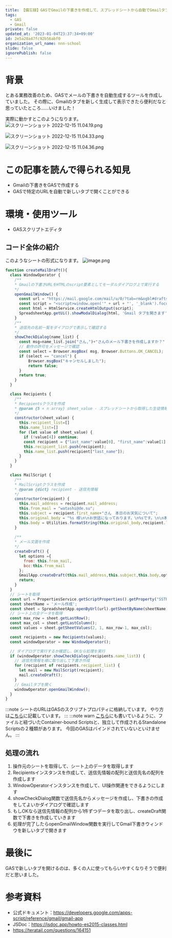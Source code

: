 ```yaml
---
title: 【備忘録】GASでGmailの下書きを作成して、スプレッドシートから自動でGmailタブを表示する【指定したURLのタブを開く】
tags:
  - GAS
  - Gmail
private: false
updated_at: '2023-01-04T23:37:34+09:00'
id: 2e5a28a47fc92b56abf0
organization_url_name: nnn-school
slide: false
ignorePublish: false
---
```


# 背景

とある業務改善のため、GASでメールの下書きを自動生成するツールを作成していました。
その際に、Gmailのタブを新しく生成して表示できたら便利だなと思っていたところ……いけました！

実際に動かすとこのようになります。
![スクリーンショット 2022-12-15 11.04.19.png](https://qiita-image-store.s3.ap-northeast-1.amazonaws.com/0/2169385/53ef8522-d713-8383-1870-d671544bdf6f.png)

![スクリーンショット 2022-12-15 11.04.33.png](https://qiita-image-store.s3.ap-northeast-1.amazonaws.com/0/2169385/68f341cc-3653-cf69-3bd2-93dd020dc3ac.png)

![スクリーンショット 2022-12-15 11.04.36.png](https://qiita-image-store.s3.ap-northeast-1.amazonaws.com/0/2169385/ac9031fd-2a00-6d37-994c-3c4d583bb28f.png)



# この記事を読んで得られる知見

+ Gmailの下書きをGASで作成する
+ GASで特定のURLを自動で新しいタブで開くことができる

# 環境・使用ツール

+ GASスクリプトエディタ

## コード全体の紹介


このようなシートの形式になります。
![image.png](https://qiita-image-store.s3.ap-northeast-1.amazonaws.com/0/2169385/5831dcb6-971f-ac63-3c8c-1a0c4b0cc268.png)


```javascript
function createMailDraft(){
  class WindowOperator {
    /**
    * Gmailの下書きURLをHTMLのscript要素としてモーダルダイアログ上で実行する
    */
    openGmailWindow() {
      const url = "https://mail.google.com/mail/u/0/?tab=rm&ogbl#drafts"; // 新しくタブで開くURLを入力
      const script = "<script>window.open('" + url + "', '_blank').focus();google.script.host.close();</script>";
      const html = HtmlService.createHtmlOutput(script);
      SpreadsheetApp.getUi().showModalDialog(html, 'Gmail タブを開きます');
    }
    /**
    * 送信先の名前一覧をダイアログで表示して確認する
    */
    showCheckDialog(name_list) {
      const msg=name_list.join("さん,")+"さんのメール下書きを作成しますか？"
      // 動作の許可をメッセージで確認
      const select = Browser.msgBox( msg, Browser.Buttons.OK_CANCEL);
      if (select == "cancel") {
          Browser.msgBox("キャンセルしました");
          return false;
      }
      return true;
    }
  }

  class Recipients {
    /**
    * Recipientsクラスを作成
    * @param {5 × n array} sheet_value - スプレッドシートから取得した生徒情報
    */
    constructor(sheet_value) {
      this.recipient_list=[]
      this.name_list=[]
      for (let value of sheet_value) {
        if (!value[4]) continue;
        const recipient = {"last_name":value[0], "first_name":value[1],"mail_address":value[2],"mentor_name":value[3]};
        this.recipient_list.push(recipient);
        this.name_list.push(recipient["last_name"]);
      }
    }
  }

  class MailScript {
    /**
    * MailScriptクラスを作成
    * @param {dict} recipient - 送信先情報
    */
    constructor(recipient) {
      this.mail_address = recipient.mail_address;
      this.from_mail = "watashi@de.su";
      this.subject = recipient.first_name+"さん　本日のお天気について";
      this.original_body = "%s 様\n\nお世話になっております。\n%sです。\n\n本日は良い天気ですね。";
      this.body = Utilities.formatString(this.original_body,recipient.last_name,recipient.mentor_name,recipient.first_name);
    }
    
    /**
    * メール文面を作成
    */
    createDraft() {
      let options ={
        from: this.from_mail,
        bcc:this.from_mail
      };
      GmailApp.createDraft(this.mail_address,this.subject,this.body,options);
      return;
    }
  }
  // シートを取得
  const url = PropertiesService.getScriptProperties().getProperty("SSTR_URL"); // 操作元のURL
  const sheetName = 'メール作成';
  const sheet = SpreadsheetApp.openByUrl(url).getSheetByName(sheetName);
  // シート上の全データを取得
  const max_row = sheet.getLastRow();
  const max_col = sheet.getLastColumn();
  const values = sheet.getSheetValues(2, 1, max_row-1, max_col);

  const recipients = new Recipients(values);
  const windowOperator = new WindowOperator();

  // ダイアログで実行するか確認し、OKなら処理を実行
  if (windowOperator.showCheckDialog(recipients.name_list)) {
    // 送信先情報を順に取り出して下書き作成
    for (recipient of recipients.recipient_list) {
      let mail = new MailScript(recipient);
      mail.createDraft();
    }
    // Gmailタブを開く
    windowOperator.openGmailWindow();
  }
}
```
:::note
シートのURLはGASのスクリプトプロパティに格納しています。
やり方は[こちら](https://qiita.com/iorn121/items/6881b4766dca543d46e9#%E9%87%8D%E8%A6%81%E3%81%AA%E3%83%87%E3%83%BC%E3%82%BF%E3%82%92%E3%82%B9%E3%82%AF%E3%83%AA%E3%83%97%E3%83%88%E3%83%97%E3%83%AD%E3%83%91%E3%83%86%E3%82%A3%E3%81%AB%E6%A0%BC%E7%B4%8D%E3%81%97%E3%81%A6%E7%A7%98%E5%8C%BF%E3%81%99%E3%82%8B)に記載しています。
:::
:::note warn
[こちら](https://qiita.com/iorn121/items/6881b4766dca543d46e9#%E9%87%8D%E8%A6%81%E3%81%AA%E3%83%87%E3%83%BC%E3%82%BF%E3%82%92%E3%82%B9%E3%82%AF%E3%83%AA%E3%83%97%E3%83%88%E3%83%97%E3%83%AD%E3%83%91%E3%83%86%E3%82%A3%E3%81%AB%E6%A0%BC%E7%B4%8D%E3%81%97%E3%81%A6%E7%A7%98%E5%8C%BF%E3%81%99%E3%82%8B)にも書いているように、ファイルと紐づいたContainer-bound Scriptsと、独立して作成されるStandalone Scriptsの２種類があります。
今回のGASはバインドされていないといけません。
:::

## 処理の流れ

1. 操作元のシートを取得して、シート上のデータを取得します
1. Recipientsインスタンスを作成して、送信先情報の配列と送信先名の配列を作成します
1. WindowOperatorインスタンスを作成して、UI操作関連をできるようにします
1. showCheckDialog関数で送信先名からメッセージを作成し、下書きの作成をしてよいかダイアログで確認します
1. もしOKなら送信先情報の配列から1件ずつデータを取り出し、createDraft関数で下書きを作成していきます
1. 処理が完了したらopenGmailWindow関数を実行してGmail下書きウィンドウを新しいタブで開きます



# 最後に
GASで新しいタブを開けるのは、多くの人に使ってもらいやすくなりそうで便利だと思いました。


# 参考資料

+ 公式ドキュメント：https://developers.google.com/apps-script/reference/gmail/gmail-app
+ JSDoc：https://jsdoc.app/howto-es2015-classes.html
+ https://teratail.com/questions/164151
